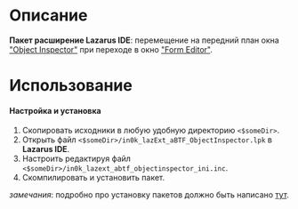 Описание
========

**Пакет расширение Lazarus IDE**: перемещение на передний план окна ["Object Inspector"](http://wiki.freepascal.org/IDE_Window:_Object_Inspector) при переходе в окно ["Form Editor"](http://wiki.freepascal.org/IDE_Window:_Form_Editor).

Использование
=============

#### Настройка и установка

1. Скопировать исходники в любую удобную директорию `<$someDir>`.
2. Открыть файл `<$someDir>/in0k_lazExt_aBTF_ObjectInspector.lpk` в **Lazarus IDE**.
3. Настроить редактируя файл `<$someDir>/in0k_lazext_abtf_objectinspector_ini.inc`.
4. Скомпилировать и установить пакет.

*замечания*: подробно про установку пакетов должно быть написано [тут](http://wiki.freepascal.org/Install_Packages). 

